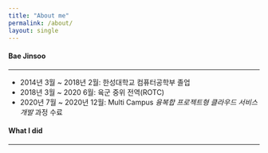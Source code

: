 ```yaml
---
title: "About me"
permalink: /about/
layout: single
---
```


#### Bae Jinsoo

-----

- 2014년 3월 ~ 2018년 2월: 한성대학교 컴퓨터공학부 졸업
- 2018년 3월 ~ 2020 6월: 육군 중위 전역(ROTC)
- 2020년 7월 ~ 2020년 12월: Multi Campus *융복합 프로젝트형 클라우드 서비스 개발*  과정 수료



#### What I did

------


